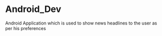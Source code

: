 # Android_Dev
Android Application which is used to show news headlines to the user as per his preferences 
